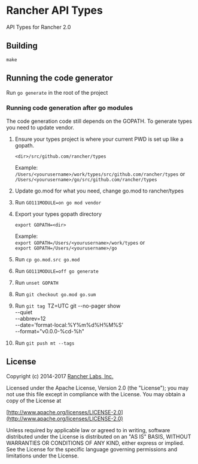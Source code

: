 Rancher API Types
========

API Types for Rancher 2.0

## Building

`make`

## Running the code generator

Run `go generate` in the root of the project

### Running code generation after go modules

The code generation code still depends on the GOPATH. 
To generate types you need to update vendor. 

1. Ensure your types project is where your current PWD is set up like a gopath.
    
    `<dir>/src/github.com/rancher/types`
   
    Example:    
    `/Users/<yourusername>/work/types/src/github.com/rancher/types` or
    `/Users/<yourusername>/go/src/github.com/rancher/types`
2. Update go.mod for what you need, change go.mod to rancher/types
3. Run `GO111MODULE=on go mod vendor`
4. Export your types gopath directory
    
   `export GOPATH=<dir>`
    
    Example:  
    `export GOPATH=/Users/<yourusername>/work/types` or  
    `export GOPATH=/Users/<yourusername>/go`
5. Run `cp go.mod.src go.mod`
5. Run `GO111MODULE=off go generate`
6. Run `unset GOPATH`
7. Run `git checkout go.mod go.sum `
8. Run `git tag `TZ=UTC git --no-pager show \
          --quiet \
          --abbrev=12 \
          --date='format-local:%Y%m%d%H%M%S' \
          --format="v0.0.0-%cd-%h"`
          `
9. Run `git push mt --tags`
 


## License
Copyright (c) 2014-2017 [Rancher Labs, Inc.](http://rancher.com)

Licensed under the Apache License, Version 2.0 (the "License");
you may not use this file except in compliance with the License.
You may obtain a copy of the License at

[http://www.apache.org/licenses/LICENSE-2.0](http://www.apache.org/licenses/LICENSE-2.0)

Unless required by applicable law or agreed to in writing, software
distributed under the License is distributed on an "AS IS" BASIS,
WITHOUT WARRANTIES OR CONDITIONS OF ANY KIND, either express or implied.
See the License for the specific language governing permissions and
limitations under the License.
